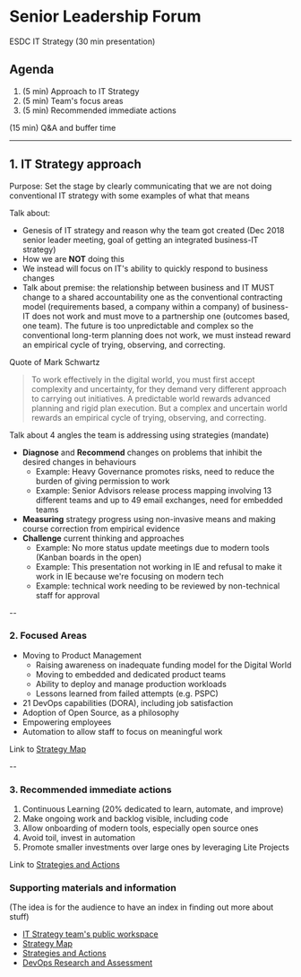 # Senior Leadership Forum

ESDC IT Strategy (30 min presentation)

## Agenda

1. (5 min) Approach to IT Strategy
2. (5 min) Team's focus areas
3. (5 min) Recommended immediate actions

(15 min) Q&A and buffer time

---

## 1. IT Strategy approach

Purpose: Set the stage by clearly communicating that we are not doing conventional IT strategy with some examples of what that means

Talk about:

- Genesis of IT strategy and reason why the team got created (Dec 2018 senior leader meeting, goal of getting an integrated business-IT strategy)
- How we are **NOT** doing this
- We instead will focus on IT's ability to quickly respond to business changes
- Talk about premise: the relationship between business and IT MUST change to a shared accountability one as the conventional contracting model (requirements based, a company within a company) of business-IT does not work and must move to a partnership one (outcomes based, one team). The future is too unpredictable and complex so the conventional long-term planning does not work, we must instead reward an empirical cycle of trying, observing, and correcting.

Quote of Mark Schwartz
> To work effectively in the digital world, you must first accept complexity and uncertainty, for they demand very different approach to carrying out initiatives. A predictable world rewards advanced planning and rigid plan execution. But a complex and uncertain world rewards an empirical cycle of trying, observing, and correcting.

Talk about 4 angles the team is addressing using strategies (mandate)

- **Diagnose** and **Recommend** changes on problems that inhibit the desired changes in behaviours
  - Example: Heavy Governance promotes risks, need to reduce the burden of giving permission to work
  - Example: Senior Advisors release process mapping involving 13 different teams and up to 49 email exchanges, need for embedded teams
- **Measuring** strategy progress using non-invasive means and making course correction from empirical evidence
- **Challenge** current thinking and approaches
  - Example: No more status update meetings due to modern tools (Kanban boards in the open)
  - Example: This presentation not working in IE and refusal to make it work in IE because we're focusing on modern tech
  - Example: technical work needing to be reviewed by non-technical staff for approval
  
--

### 2. Focused Areas

- Moving to Product Management
  - Raising awareness on inadequate funding model for the Digital World
  - Moving to embedded and dedicated product teams
  - Ability to deploy and manage production workloads
  - Lessons learned from failed attempts (e.g. PSPC)
- 21 DevOps capabilities (DORA), including job satisfaction
- Adoption of Open Source, as a philosophy
- Empowering employees
- Automation to allow staff to focus on meaningful work

Link to [Strategy Map](https://sara-sabr.github.io/ITStrategy/strategy-summary.html)

--

### 3. Recommended immediate actions

1. Continuous Learning (20% dedicated to learn, automate, and improve)
2. Make ongoing work and backlog visible, including code
3. Allow onboarding of modern tools, especially open source ones
4. Avoid toil, invest in automation
5. Promote smaller investments over large ones by leveraging Lite Projects

Link to [Strategies and Actions](https://sara-sabr.github.io/ITStrategy/strategies-actions.html)

### Supporting materials and information

(The idea is for the audience to have an index in finding out more about stuff)

- [IT Strategy team's public workspace](https://sara-sabr.github.io/ITStrategy)
- [Strategy Map](https://sara-sabr.github.io/ITStrategy/strategy-summary.html)
- [Strategies and Actions](https://sara-sabr.github.io/ITStrategy/strategies-actions.html)
- [DevOps Research and Assessment](https://cloud.google.com/devops/)
